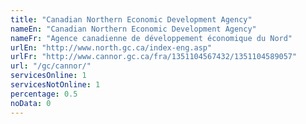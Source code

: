 ```yaml
---
title: "Canadian Northern Economic Development Agency"
nameEn: "Canadian Northern Economic Development Agency"
nameFr: "Agence canadienne de développement économique du Nord"
urlEn: "http://www.north.gc.ca/index-eng.asp"
urlFr: "http://www.cannor.gc.ca/fra/1351104567432/1351104589057"
url: "/gc/cannor/"
servicesOnline: 1
servicesNotOnline: 1
percentage: 0.5
noData: 0
---
```


